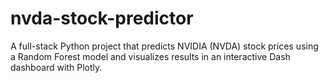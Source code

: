 # nvda-stock-predictor
A full-stack Python project that predicts NVIDIA (NVDA) stock prices using a Random Forest model and visualizes results in an interactive Dash dashboard with Plotly.
